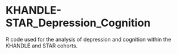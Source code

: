 # KHANDLE-STAR_Depression_Cognition
R code used for the analysis of depression and cognition within the KHANDLE and STAR cohorts. 

